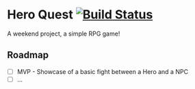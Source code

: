 # Hero Quest [![Build Status](https://travis-ci.org/Miguel-Fontes/hero-quest.svg?branch=master)](https://travis-ci.org/Miguel-Fontes/hero-quest)

A weekend project, a simple RPG game!

## Roadmap

- [ ] MVP - Showcase of a basic fight between a Hero and a NPC
- [ ] ...